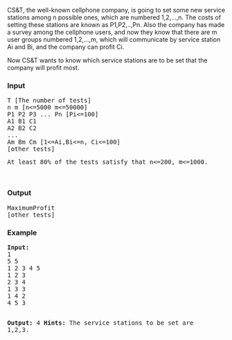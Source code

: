 <p>CS&amp;T, the well-known cellphone company, is going to set some new service stations among n possible ones, which are numbered 1,2,...,n. The costs of setting these stations are known as P1,P2,..,Pn. Also the company has made a survey among the cellphone users, and now they know that there are m user groups numbered 1,2,...,m, which will communicate by service station Ai and Bi, and the company can profit Ci.</p>
<p>Now CS&amp;T wants to know which service stations are to be set that the company will profit most.</p>
<h3>Input</h3>
<pre>T [The number of tests]
n m [n&lt;=5000 m&lt;=50000]
P1 P2 P3 ... Pn [Pi&lt;=100]
A1 B1 C1 
A2 B2 C2
...
Am Bm Cm [1&lt;=Ai,Bi&lt;=n, Ci&lt;=100]
[other tests]
<p>At least 80% of the tests satisfy that n&lt;=200, m&lt;=1000.</p>
</pre>
<h3>Output</h3>
<pre>MaximumProfit
[other tests]
</pre>
<h3>Example</h3>
<pre><b>Input:</b>
1
5 5
1 2 3 4 5
1 2 3
2 3 4
1 3 3
1 4 2
4 5 3

<b>Output:</b>
4
<b>Hints:</b>
The service stations to be set are 1,2,3.
</pre>